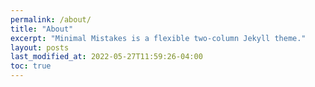 ```yaml
---
permalink: /about/
title: "About"
excerpt: "Minimal Mistakes is a flexible two-column Jekyll theme."
layout: posts
last_modified_at: 2022-05-27T11:59:26-04:00
toc: true
---
```

